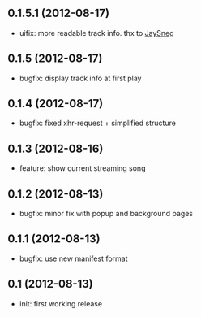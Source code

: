 ## 0.1.5.1 (2012-08-17)

  * uifix: more readable track info. thx to [JaySneg](https://github.com/jaysneg)

## 0.1.5 (2012-08-17)

  * bugfix: display track info at first play

## 0.1.4 (2012-08-17)

  * bugfix: fixed xhr-request + simplified structure

## 0.1.3 (2012-08-16)

  * feature: show current streaming song

## 0.1.2 (2012-08-13)

  * bugfix: minor fix with popup and background pages

## 0.1.1 (2012-08-13)

  * bugfix: use new manifest format

## 0.1 (2012-08-13)

  * init: first working release

